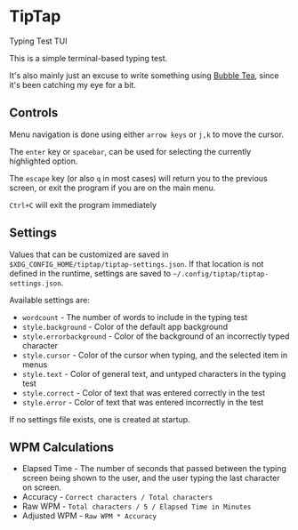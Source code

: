 # TipTap

Typing Test TUI 

This is a simple terminal-based typing test.

It's also mainly just an excuse to write something using 
[Bubble Tea](https://github.com/charmbracelet/bubbletea), 
since it's been catching my eye for a bit. 

## Controls 

Menu navigation is done using either `arrow keys` or `j,k` to move the cursor. 

The `enter` key or `spacebar`, can be used for selecting the currently highlighted option. 

The `escape` key (or also `q` in most cases) will return you to the previous screen, 
or exit the program if you are on the main menu.

`Ctrl+C` will exit the program immediately

## Settings 

Values that can be customized are saved in `$XDG_CONFIG_HOME/tiptap/tiptap-settings.json`. 
If that location is not defined in the runtime, settings are saved to `~/.config/tiptap/tiptap-settings.json`. 

Available settings are: 

- `wordcount` - The number of words to include in the typing test 
- `style.background` - Color of the default app background
- `style.errorbackground` - Color of the background of an incorrectly typed character 
- `style.cursor` - Color of the cursor when typing, and the selected item in menus
- `style.text` - Color of general text, and untyped characters in the typing test 
- `style.correct` - Color of text that was entered correctly in the test 
- `style.error` - Color of text that was entered incorrectly in the test 

If no settings file exists, one is created at startup. 

## WPM Calculations

- Elapsed Time - The number of seconds that passed between the typing screen being shown to the user, and the user typing the last character on screen. 
- Accuracy - `Correct characters / Total characters`
- Raw WPM - `Total characters / 5 / Elapsed Time in Minutes`
- Adjusted WPM - `Raw WPM * Accuracy`

